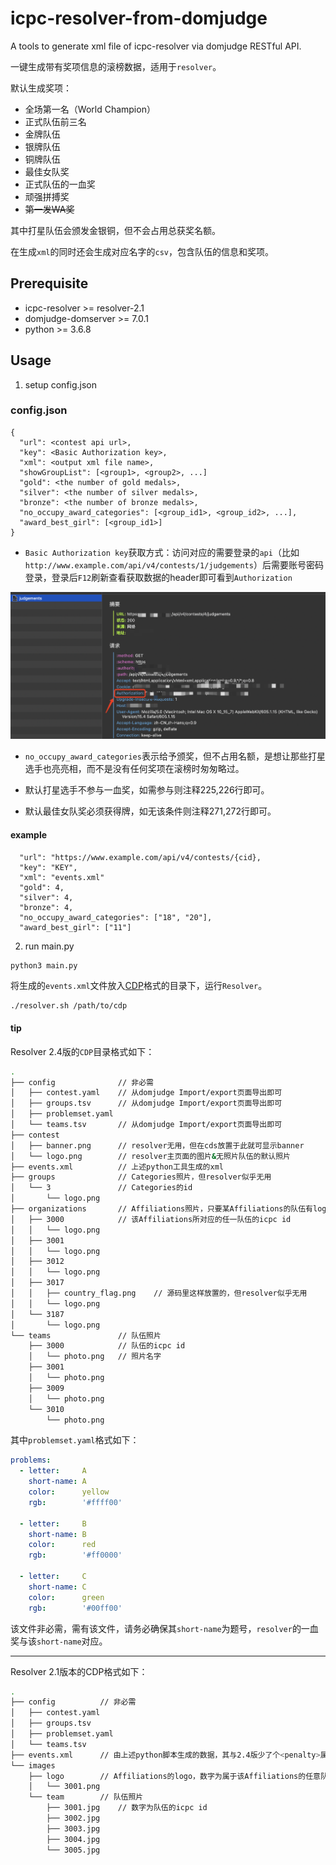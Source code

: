 # icpc-resolver-from-domjudge

A tools to generate xml file of icpc-resolver via domjudge RESTful API.

一键生成带有奖项信息的滚榜数据，适用于`resolver`。

默认生成奖项：
- 全场第一名（World Champion）
- 正式队伍前三名
- 金牌队伍
- 银牌队伍
- 铜牌队伍
- 最佳女队奖
- 正式队伍的一血奖
- 顽强拼搏奖
- ~~第一发WA奖~~

其中打星队伍会颁发金银铜，但不会占用总获奖名额。

在生成`xml`的同时还会生成对应名字的`csv`，包含队伍的信息和奖项。

## Prerequisite

* icpc-resolver >= resolver-2.1
* domjudge-domserver >= 7.0.1
* python >= 3.6.8

## Usage
1. setup config.json
### config.json
```jsonld
{
  "url": <contest api url>,
  "key": <Basic Authorization key>,
  "xml": <output xml file name>,
  "showGroupList": [<group1>, <group2>, ...]
  "gold": <the number of gold medals>,
  "silver": <the number of silver medals>,
  "bronze": <the number of bronze medals>,
  "no_occupy_award_categories": [<group_id1>, <group_id2>, ...],
  "award_best_girl": [<group_id1>]
}
```

- `Basic Authorization key`获取方式：访问对应的需要登录的`api`（比如`http://www.example.com/api/v4/contests/1/judgements`）后需要账号密码登录，登录后`F12`刷新查看获取数据的header即可看到`Authorization`

![authorization](img/authorization.png)

- `no_occupy_award_categories`表示给予颁奖，但不占用名额，是想让那些打星选手也亮亮相，而不是没有任何奖项在滚榜时匆匆略过。

- 默认打星选手不参与一血奖，如需参与则注释225,226行即可。

- 默认最佳女队奖必须获得牌，如无该条件则注释271,272行即可。

#### example
```jsonld
  "url": "https://www.example.com/api/v4/contests/{cid},
  "key": "KEY",
  "xml": "events.xml"
  "gold": 4,
  "silver": 4,
  "bronze": 4,
  "no_occupy_award_categories": ["18", "20"],
  "award_best_girl": ["11"]
```
2. run main.py
```
python3 main.py
```

将生成的`events.xml`文件放入[CDP](https://clics.ecs.baylor.edu/index.php/CDP)格式的目录下，运行`Resolver`。

```bash
./resolver.sh /path/to/cdp
``` 


#### tip

Resolver 2.4版的`CDP`目录格式如下：

```bash
.
├── config              // 非必需
│   ├── contest.yaml    // 从domjudge Import/export页面导出即可
│   ├── groups.tsv      // 从domjudge Import/export页面导出即可
│   ├── problemset.yaml
│   └── teams.tsv       // 从domjudge Import/export页面导出即可
├── contest
│   ├── banner.png      // resolver无用，但在cds放置于此就可显示banner
│   └── logo.png        // resolver主页面的图片&无照片队伍的默认照片
├── events.xml          // 上述python工具生成的xml
├── groups              // Categories照片，但resolver似乎无用
│   └── 3               // Categories的id
│       └── logo.png
├── organizations       // Affiliations照片，只要某Affiliations的队伍有logo，其他同Affiliations的队伍就都是该logo
│   ├── 3000            // 该Affiliations所对应的任一队伍的icpc id
│   │   └── logo.png
│   ├── 3001
│   │   └── logo.png
│   ├── 3012
│   │   └── logo.png
│   ├── 3017
│   │   ├── country_flag.png    // 源码里这样放置的，但resolver似乎无用
│   │   └── logo.png
│   └── 3187
│       └── logo.png
└── teams               // 队伍照片
    ├── 3000            // 队伍的icpc id
    │   └── photo.png   // 照片名字
    ├── 3001
    │   └── photo.png
    ├── 3009
    │   └── photo.png
    └── 3010
        └── photo.png
``` 

其中`problemset.yaml`格式如下：

```yaml
problems:
  - letter:     A
    short-name: A
    color:      yellow
    rgb:        '#ffff00'
  
  - letter:     B
    short-name: B
    color:      red
    rgb:        '#ff0000'
  
  - letter:     C
    short-name: C
    color:      green
    rgb:        '#00ff00'
``` 

该文件非必需，需有该文件，请务必确保其`short-name`为题号，`resolver`的一血奖与该`short-name`对应。


---

Resolver 2.1版本的CDP格式如下：

```bash
.
├── config          // 非必需
│   ├── contest.yaml
│   ├── groups.tsv
│   ├── problemset.yaml
│   └── teams.tsv
├── events.xml      // 由上述python脚本生成的数据，其与2.4版少了个<penalty>属性
└── images
    ├── logo        // Affiliations的logo，数字为属于该Affiliations的任意队伍的icpc id
    │   └── 3001.png
    └── team        // 队伍照片
        ├── 3001.jpg    // 数字为队伍的icpc id
        ├── 3002.jpg
        ├── 3003.jpg
        ├── 3004.jpg
        └── 3005.jpg
``` 

